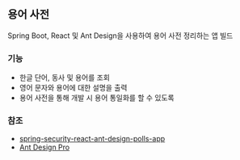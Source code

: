 ## 용어 사전

Spring Boot, React 및 Ant Design을 사용하여 용어 사전 정리하는 앱 빌드

### 기능

- 한글 단어, 동사 및 용어를 조회
- 영어 문자와 용어에 대한 설명을 출력
- 용어 사전을 통해 개발 시 용어 통일화를 할 수 있도록 

### 참조

- [spring-security-react-ant-design-polls-app](https://github.com/callicoder/spring-security-react-ant-design-polls-app)
- [Ant Design Pro](https://v2-pro.ant.design/docs/getting-started)
